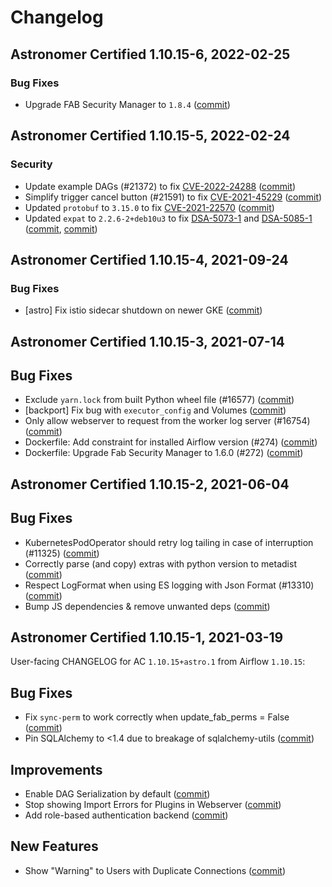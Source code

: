 # Changelog

Astronomer Certified 1.10.15-6, 2022-02-25
--------------------------------------------

### Bug Fixes

- Upgrade FAB Security Manager to `1.8.4` ([commit](https://github.com/astronomer/ap-airflow/commit/0bd531351cdc37dd0fbd6d76c3b680615b31241e))

Astronomer Certified 1.10.15-5, 2022-02-24
--------------------------------------------

### Security

- Update example DAGs (#21372) to fix [CVE-2022-24288](https://nvd.nist.gov/vuln/detail/CVE-2022-24288) ([commit](https://github.com/astronomer/airflow/commit/982d1c70f1c4d15fc22b7504e802068a1bfd9920))
- Simplify trigger cancel button (#21591) to fix [CVE-2021-45229](https://nvd.nist.gov/vuln/detail/CVE-2021-45229) ([commit](https://github.com/astronomer/airflow/commit/0f94604932cb69a0dbf0edf86f34e860ac2cf035))
- Updated `protobuf` to `3.15.0` to fix [CVE-2021-22570](https://nvd.nist.gov/vuln/detail/CVE-2021-22570) ([commit](https://github.com/astronomer/ap-airflow/commit/50ce8cee18a2660b13542e53471f6b28474645b3))
- Updated `expat` to `2.2.6-2+deb10u3` to fix [DSA-5073-1](https://security-tracker.debian.org/tracker/DSA-5073-1) and [DSA-5085-1](https://security-tracker.debian.org/tracker/DSA-5085-1) ([commit](https://github.com/astronomer/ap-airflow/commit/b875830c3ccb8ad0d232d99e962fecc7ea639bc9), [commit](https://github.com/astronomer/ap-airflow/commit/4ffca19f5428ed2911dd30f1ac10064b8a0bb7ea))

Astronomer Certified 1.10.15-4, 2021-09-24
--------------------------------------------

### Bug Fixes

- [astro] Fix istio sidecar shutdown on newer GKE ([commit](https://github.com/astronomer/airflow/commit/14a4417c1))

Astronomer Certified 1.10.15-3, 2021-07-14
------------------------------------------

## Bug Fixes

- Exclude ``yarn.lock`` from built Python wheel file (#16577) ([commit](https://github.com/astronomer/airflow/commit/6c80e3ff5))
- [backport] Fix bug with `executor_config` and Volumes ([commit](https://github.com/astronomer/airflow/commit/7813076ac))
- Only allow webserver to request from the worker log server (#16754) ([commit](https://github.com/astronomer/airflow/commit/b8db31c19))
- Dockerfile: Add constraint for installed Airflow version (#274) ([commit](https://github.com/astronomer/ap-airflow/commit/60174ec))
- Dockerfile: Upgrade Fab Security Manager to 1.6.0 (#272) ([commit](https://github.com/astronomer/ap-airflow/commit/417fd59))

Astronomer Certified 1.10.15-2, 2021-06-04
------------------------------------------

## Bug Fixes

- KubernetesPodOperator should retry log tailing in case of interruption (#11325) ([commit](https://github.com/astronomer/airflow/commit/8848651ba))
- Correctly parse (and copy) extras with python version to metadist ([commit](https://github.com/astronomer/airflow/commit/176a2a3ec))
- Respect LogFormat when using ES logging with Json Format (#13310) ([commit](https://github.com/astronomer/airflow/commit/0dbd0f3a3))
- Bump JS dependencies & remove unwanted deps ([commit](https://github.com/astronomer/airflow/commit/65a07cf73))

Astronomer Certified 1.10.15-1, 2021-03-19
------------------------------------------

User-facing CHANGELOG for AC `1.10.15+astro.1` from Airflow `1.10.15`:

## Bug Fixes

- Fix `sync-perm` to work correctly when update_fab_perms = False ([commit](https://github.com/astronomer/airflow/commit/950028f93e1220d49629aea10dfbaf1173b8910b))
- Pin SQLAlchemy to <1.4 due to breakage of sqlalchemy-utils ([commit](https://github.com/astronomer/airflow/commit/331f0d23260a77212e7b15707e04bee02bdab1f2))

## Improvements

- Enable DAG Serialization by default ([commit](https://github.com/apache/airflow/commit/cd1961873783389ee51748f7f2a481900cce85b9))
- Stop showing Import Errors for Plugins in Webserver ([commit](https://github.com/apache/airflow/commit/a386fd542fe1c46bd3e345371eed10a9c230f690))
- Add role-based authentication backend ([commit](https://github.com/apache/airflow/commit/16461c3c8dcb1d1d2766844d32f3cdec31c89e69))

## New Features
- Show "Warning" to Users with Duplicate Connections ([commit](https://github.com/apache/airflow/commit/c037d48c9e383a6fd0b1b0d88407489d0ed02194))
